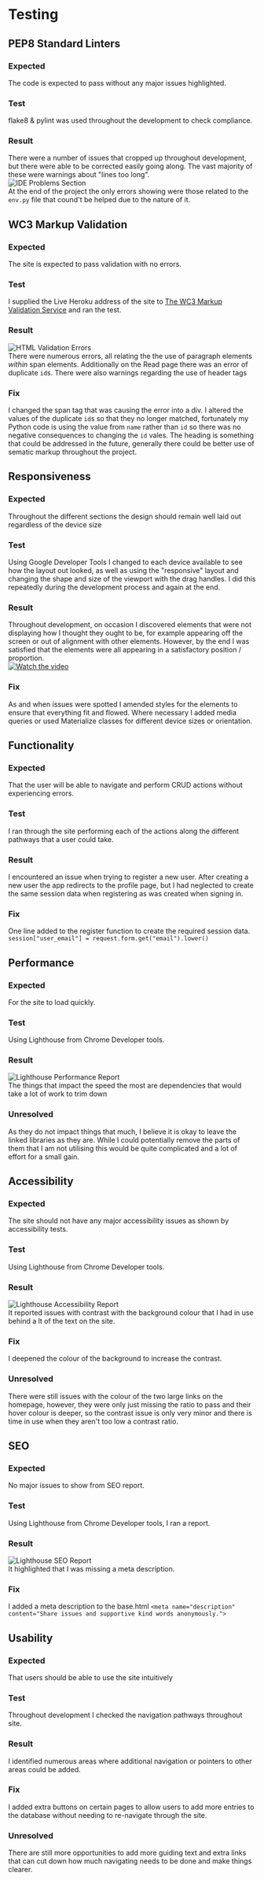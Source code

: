 # Testing


## PEP8 Standard Linters
### Expected
The code is expected to pass without any major issues highlighted.
### Test
flake8 & pylint was used throughout the development to check compliance.
### Result
There were a number of issues that cropped up throughout development, but there were able to be corrected easily going along. The vast majority of these were warnings about "lines too long".  
![IDE Problems Section](assets/readme-images/pep8.png)  
At the end of the project the only errors showing were those related to the `env.py` file that cound't be helped due to the nature of it.


## WC3 Markup Validation 
### Expected
The site is expected to pass validation with no errors.
### Test
I supplied the Live Heroku address of the site to [The WC3 Markup Validation Service](https://validator.w3.org/) and ran the test.
### Result
![HTML Validation Errors](assets/readme-images/html-validation-errors.png)  
There were numerous errors, all relating the the use of paragraph elements *within* span elements.
Additionally on the Read page there was an error of duplicate `id`s.
There were also warnings regarding the use of header tags
### Fix
I changed the span tag that was causing the error into a div. I altered the values of the duplicate `id`s so that they no longer matched, fortunately my Python code is using the value from `name` rather than `id` so there was no negative consequences to changing the `id` vales.
The heading is something that could be addressed in the future, generally there could be better use of sematic markup throughout the project.



## Responsiveness
### Expected
Throughout the different sections the design should remain well laid out regardless of the device size
### Test
Using Google Developer Tools I changed to each device available to see how the layout out looked, as well as using the "responsive" layout and changing the shape and size of the viewport with the drag handles. I did this repeatedly during the development process and again at the end.
### Result
Throughout development, on occasion I discovered elements that were not displaying how I thought they ought to be, for example appearing off the screen or out of alignment with other elements. However, by the end I was satisfied that the elements were all appearing in a satisfactory position / proportion.  
[![Watch the video](assets/readme-images/responsiveness.png)](https://github.com/llewelyn-williams/words-of-support/blob/main/assets/readme-videos/responsiveness.webm)   
### Fix
As and when issues were spotted I amended styles for the elements to ensure that everything fit and flowed. Where necessary I added media queries or used Materialize classes for different device sizes or orientation.


## Functionality
### Expected
That the user will be able to navigate and perform CRUD actions without experiencing errors.
### Test
I ran through the site performing each of the actions along the different pathways that a user could take.
### Result
I encountered an issue when trying to register a new user. After creating a new user the app redirects to the profile page, but I had neglected to create the same session data when registering as was created when signing in.
### Fix
One line added to the register function to create the required session data.
`session["user_email"] = request.form.get("email").lower()`


## Performance
### Expected
For the site to load quickly.
### Test
Using Lighthouse from Chrome Developer tools.
### Result
![Lighthouse Performance Report](assets/readme-images/performance.png)  
The things that impact the speed the most are dependencies that would take a lot of work to trim down
### Unresolved
As they do not impact things that much, I believe it is okay to leave the linked libraries as they are. While I could potentially remove the parts of them that I am not utilising this would be quite complicated and a lot of effort for a small gain.
 
 
## Accessibility
### Expected
The site should not have any major accessibility issues as shown by accessibility tests.
### Test
Using Lighthouse from Chrome Developer tools.
### Result
 ![Lighthouse Accessibility Report](assets/readme-images/accessibility.png)  
It reported issues with contrast with the background colour that I had in use behind a lt of the text on the site.
### Fix
I deepened the colour of the background to increase the contrast.
### Unresolved
There were still issues with the colour of the two large links on the homepage, however, they were only just missing the ratio to pass and their hover colour is deeper, so the contrast issue is only very minor and there is time in use when they aren't too low a contrast ratio.
 
## SEO
### Expected
No major issues to show from SEO report.
### Test
Using Lighthouse from Chrome Developer tools, I ran a report.
### Result
 ![Lighthouse SEO Report](assets/readme-images/seo.png)  
 It highlighted that I was missing a meta description.
### Fix
I added a meta description to the base.html
`<meta name="description" content="Share issues and supportive kind words anonymously.">`
 
## Usability
### Expected
That users should be able to use the site intuitively 
### Test
Throughout development I checked the navigation pathways throughout site.
### Result
I identified numerous areas where additional navigation or pointers to other areas could be added.
### Fix
I added extra buttons on certain pages to allow users to add more entries to the database without needing to re-navigate through the site.
### Unresolved
There are still more opportunities to add more guiding text and extra links that can cut down how much navigating needs to be done and make things clearer.